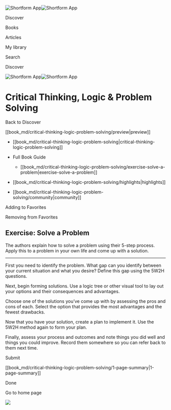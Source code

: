 ![Shortform App](/img/logo.36a2399e.svg)![Shortform App](/img/logo-dark.70c1b072.svg)

Discover

Books

Articles

My library

Search

Discover

![Shortform App](/img/logo.36a2399e.svg)![Shortform App](/img/logo-dark.70c1b072.svg)

# Critical Thinking, Logic & Problem Solving

Back to Discover

[[book_md/critical-thinking-logic-problem-solving/preview|preview]]

  * [[book_md/critical-thinking-logic-problem-solving|critical-thinking-logic-problem-solving]]
  * Full Book Guide

    * [[book_md/critical-thinking-logic-problem-solving/exercise-solve-a-problem|exercise-solve-a-problem]]
  * [[book_md/critical-thinking-logic-problem-solving/highlights|highlights]]
  * [[book_md/critical-thinking-logic-problem-solving/community|community]]



Adding to Favorites 

Removing from Favorites 

## Exercise: Solve a Problem

The authors explain how to solve a problem using their 5-step process. Apply this to a problem in your own life and come up with a solution.

* * *

First you need to identify the problem. What gap can you identify between your current situation and what you desire? Define this gap using the 5W2H questions.

Next, begin forming solutions. Use a logic tree or other visual tool to lay out your options and their consequences and advantages.

Choose one of the solutions you’ve come up with by assessing the pros and cons of each. Select the option that provides the most advantages and the fewest drawbacks.

Now that you have your solution, create a plan to implement it. Use the 5W2H method again to form your plan.

Finally, assess your process and outcomes and note things you did well and things you could improve. Record them somewhere so you can refer back to them next time.

Submit 

[[book_md/critical-thinking-logic-problem-solving/1-page-summary|1-page-summary]]

Done

Go to home page 

![](https://bat.bing.com/action/0?ti=56018282&Ver=2&mid=da39b80c-6465-4b81-80be-ed937250a9f1&sid=49fff5b0636c11eeb9c611038afc8668&vid=4a005010636c11ee80c703d4c4a7acd5&vids=0&msclkid=N&pi=0&lg=en-US&sw=800&sh=600&sc=24&nwd=1&tl=Shortform%20%7C%20Book&p=https%3A%2F%2Fwww.shortform.com%2Fapp%2Fbook%2Fcritical-thinking-logic-problem-solving%2Fexercise-solve-a-problem&r=&lt=318&evt=pageLoad&sv=1&rn=199865)
